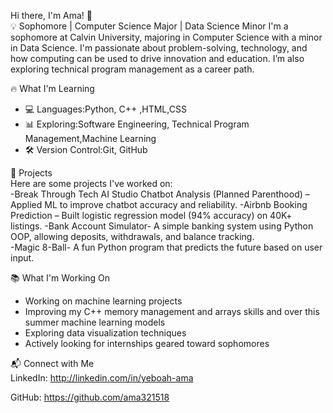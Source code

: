 Hi there, I'm Ama! 👋  
💡 Sophomore | Computer Science Major | Data Science Minor 
I'm a sophomore at Calvin University, majoring in Computer Science with a minor in Data Science. I'm passionate about problem-solving, technology, and how computing can be used to drive innovation and education. I’m also exploring technical program management as a career path.  

🔥 What I'm Learning  
- 💻 Languages:Python, C++ ,HTML,CSS 
- 📊 Exploring:Software Engineering, Technical Program Management,Machine Learning
- 🛠 Version Control:Git, GitHub  

🚀 Projects  
Here are some projects I've worked on:  
-Break Through Tech AI Studio Chatbot Analysis (Planned Parenthood) – Applied ML to improve chatbot accuracy and reliability.
-Airbnb Booking Prediction – Built logistic regression model (94% accuracy) on 40K+ listings. 
-Bank Account Simulator- A simple banking system using Python OOP, allowing deposits, withdrawals, and balance tracking.  
-Magic 8-Ball- A fun Python program that predicts the future based on user input.  

📚 What I'm Working On  
- Working on machine learning projects
- Improving my C++ memory management and arrays skills and over this summer machine learning models
- Exploring data visualization techniques 
- Actively looking for internships geared toward sophomores  

📬 Connect with Me  
LinkedIn: http://linkedin.com/in/yeboah-ama

GitHub: https://github.com/ama321518
